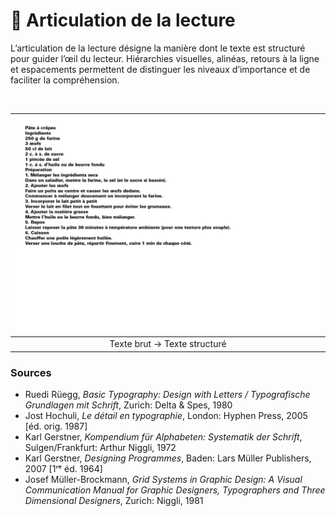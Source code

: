 # 📶 Articulation de la lecture

L’articulation de la lecture désigne la manière dont le texte est structuré pour guider l’œil du lecteur. Hiérarchies visuelles, alinéas, retours à la ligne et espacements permettent de distinguer les niveaux d’importance et de faciliter la compréhension.
  
&nbsp;

|![](links/0-Colonne79.gif) |
|:---:|
| Texte brut → Texte structuré |

### Sources

- Ruedi Rüegg, *Basic Typography: Design with Letters / Typografische Grundlagen mit Schrift*, Zurich: Delta & Spes, 1980  
- Jost Hochuli, *Le détail en typographie*, London: Hyphen Press, 2005 [éd. orig. 1987]  
- Karl Gerstner, *Kompendium für Alphabeten: Systematik der Schrift*, Sulgen/Frankfurt: Arthur Niggli, 1972  
- Karl Gerstner, *Designing Programmes*, Baden: Lars Müller Publishers, 2007 [1ʳᵉ éd. 1964]  
- Josef Müller-Brockmann, *Grid Systems in Graphic Design: A Visual Communication Manual for Graphic Designers, Typographers and Three Dimensional Designers*, Zurich: Niggli, 1981  
